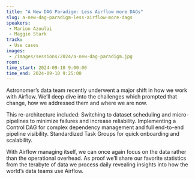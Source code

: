 ```yaml
---
title: "A New DAG Paradigm: Less Airflow more DAGs"
slug: a-new-dag-paradigm-less-airflow-more-dags
speakers:
 - Marion Azoulai
 - Maggie Stark
track:
 - Use cases
images:
 - /images/sessions/2024/a-new-dag-paradigm.jpg 
room: 
time_start: 2024-09-10 9:00:00
time_end: 2024-09-10 9:25:00
---
```


Astronomer’s data team recently underwent a major shift in how we work with Airflow. We’ll deep dive into the challenges which prompted that change, how we addressed them and where we are now. 

This re-architecture included: 
Switching to dataset scheduling and micro-pipelines to minimize failures and increase reliability.
Implementing a Control DAG for complex dependency management and full end-to-end pipeline visibility.
Standardized Task Groups for quick onboarding and scalability.

With Airflow managing itself, we can once again focus on the data rather than the operational overhead. As proof we’ll share our favorite statistics from the terabyte of data we process daily revealing insights into how the world’s data teams use Airflow.